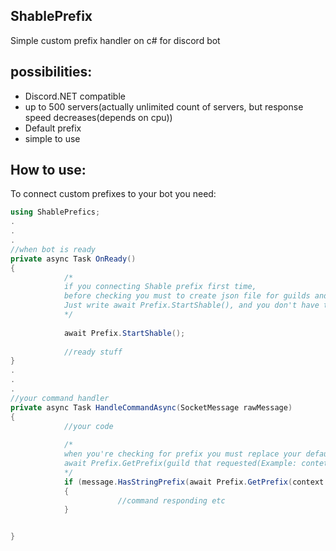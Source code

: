 ## ShablePrefix
Simple custom prefix handler on c# for discord bot
<p align="center">
            <a href="https://www.nuget.org/packages/ShablePrefix/"></a>
            
</p>



## possibilities:

- Discord.NET compatible
- up to 500 servers(actually unlimited count of servers, but response speed decreases(depends on cpu))
- Default prefix
- simple to use

## How to use:
To connect custom prefixes to your bot you need:
```cs
using ShablePrefics;
.
.
.
//when bot is ready
private async Task OnReady()
{
            /*
            if you connecting Shable prefix first time, 
            before checking you must to create json file for guilds and their prefixes.
            Just write await Prefix.StartShable(), and you don't have to touch it anymore.
            */
            
            await Prefix.StartShable();
            
            //ready stuff
}
.
.
.
//your command handler
private async Task HandleCommandAsync(SocketMessage rawMessage)
{
            //your code
            
            /*
            when you're checking for prefix you must replace your default string prefix with
            await Prefix.GetPrefix(guild that requested(Example: contet.Guild), default prefix of your bot)
            */
            if (message.HasStringPrefix(await Prefix.GetPrefix(context.Guild,_defaultPrefics), ref argPos) && !(message.HasMentionPrefix(_client.CurrentUser, ref argPos)))
            {
                        //command responding etc
            }


}
```
